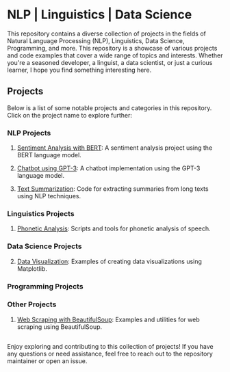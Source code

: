 # NLP | Linguistics | Data Science

This repository contains a diverse collection of projects in the fields of Natural Language Processing (NLP), Linguistics, Data Science, Programming, and more. This repository is a showcase of various projects and code examples that cover a wide range of topics and interests. Whether you're a seasoned developer, a linguist, a data scientist, or just a curious learner, I hope you find something interesting here.

## Projects

Below is a list of some notable projects and categories in this repository. Click on the project name to explore further:

### NLP Projects

1. [Sentiment Analysis with BERT](./nlp/sentiment-analysis-bert/): A sentiment analysis project using the BERT language model.

2. [Chatbot using GPT-3](./nlp/chatbot-gpt3/): A chatbot implementation using the GPT-3 language model.

3. [Text Summarization](./nlp/text-summarization/): Code for extracting summaries from long texts using NLP techniques.

### Linguistics Projects

1. [Phonetic Analysis](./linguistics/phonetic-analysis/): Scripts and tools for phonetic analysis of speech.

### Data Science Projects


2. [Data Visualization](./data-science/data-visualization-matplotlib/): Examples of creating data visualizations using Matplotlib.

### Programming Projects

### Other Projects

1. [Web Scraping with BeautifulSoup](./other/web-scraping-beautifulsoup/): Examples and utilities for web scraping using BeautifulSoup.

##

Enjoy exploring and contributing to this collection of projects! If you have any questions or need assistance, feel free to reach out to the repository maintainer or open an issue.

